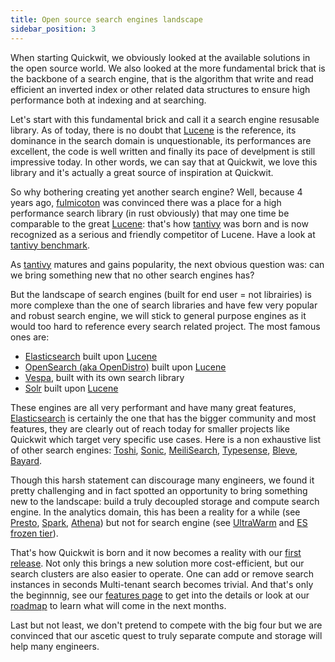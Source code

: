 ```yaml
---
title: Open source search engines landscape
sidebar_position: 3
---
```


When starting Quickwit, we obviously looked at the available solutions in the open source world.
We also looked at the more fundamental brick that is the backbone of a search engine, that is the
algorithm that write and read efficient an inverted index or other related data structures to 
ensure high performance both at indexing and at searching.

Let's start with this fundamental brick and call it a search engine resusable library. As of today, there
is no doubt that [Lucene](https://lucene.apache.org/core/) is the reference, its dominance in 
the search domain is unquestionable, its performances are excellent, the code is well written and finally 
its pace of develpment is still impressive today. In other words, we can say that at Quickwit, we
love this library and it's actually a great source of inspiration at Quickwit.

So why bothering creating yet another search engine? Well, because 4 years ago,
[fulmicoton](https://fulmicoton.com/) was convinced there was a place for a high performance 
search library (in rust obviously) that may one time be comparable to the great 
[Lucene](https://lucene.apache.org/core/): that's how [tantivy](https://github.com/tantivy-search/tantivy)
was born and is now recognized as a serious and friendly competitor of Lucene. Have a look at
[tantivy benchmark](https://github.com/tantivy-search/search-benchmark-game).

As [tantivy](https://github.com/tantivy-search/tantivy) matures and gains popularity, 
the next obvious question was: can we bring something new that no other search engines has?

But the landscape of search engines (built for end user = not librairies) is more complexe than the one
of search libraries and have few very popular and robust search engine, we will stick to general purpose engines as
it would too hard to reference every search related project. The most famous ones are:
- [Elasticsearch](https://github.com/elastic/elasticsearch) built upon [Lucene](https://lucene.apache.org/core/)
- [OpenSearch (aka OpenDistro)](https://github.com/opensearch-project/OpenSearch) built upon [Lucene](https://lucene.apache.org/core/)
- [Vespa](https://github.com/vespa-engine/vespa), built with its own search library
- [Solr](https://solr.apache.org/) built upon [Lucene](https://lucene.apache.org/core/)

These engines are all very performant and have many great features, [Elasticsearch](https://github.com/elastic/elasticsearch) is certainly the one that has the bigger community and most features, they are clearly out of reach today for smaller projects like Quickwit which target very specific use cases. Here is a non exhaustive list of other search engines: [Toshi](https://github.com/toshi-search/Toshi), [Sonic](https://github.com/valeriansaliou/sonic), [MeiliSearch](https://github.com/meilisearch/MeiliSearch), [Typesense](https://github.com/typesense/typesense), [Bleve](https://github.com/blevesearch/bleve), [Bayard](https://github.com/bayard-search/bayard).

Though this harsh statement can discourage many engineers, we found it pretty challenging and in fact spotted an opportunity
to bring something new to the landscape: build a truly decoupled storage and compute search engine. In the analytics domain, this has been a reality for a while (see [Presto](https://github.com/prestodb/presto), [Spark](https://github.com/apache/spark), [Athena](https://aws.amazon.com/athena/)) but not for search engine (see [UltraWarm](https://www.youtube.com/watch?v=RaLBuVZSbh0) and [ES frozen tier](https://www.elastic.co/fr/blog/introducing-elasticsearch-frozen-tier-searchbox-on-s3)).

That's how Quickwit is born and it now becomes a reality with our [first release](../getting-started/installation.md). Not only this brings a new solution more cost-efficient, but our search clusters are also easier to operate. One can add or remove search instances in seconds Multi-tenant search becomes trivial. And that's only the beginnnig, see our [features page](features.md) to get into the details or look at our [roadmap](https://github.com/quickwit-inc/quickwit/projects/1) to learn what will come in the next months.

Last but not least, we don't pretend to compete with the big four but we are convinced that our ascetic quest to truly separate compute and storage will help many engineers.


